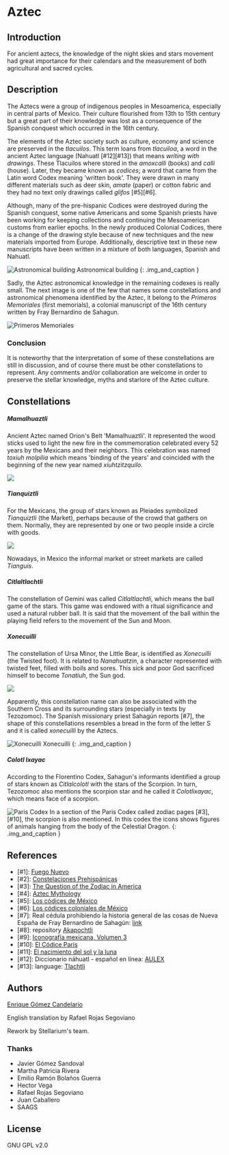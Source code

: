 # Aztec

## Introduction

For ancient aztecs, the knowledge of the night skies and stars movement had
great importance for their calendars and the measurement of both agricultural
and sacred cycles.

## Description

The Aztecs were a group of indigenous peoples in Mesoamerica, especially in
central parts of Mexico. Their culture flourished from 13th to 15th century but
a great part of their knowledge was lost as a consequence of the Spanish
conquest which occurred in the 16th century.

The elements of the Aztec society such as culture, economy and science are
preserved in the _tlacuilos_. This term loans from _tlacuiloa_, a word in the
ancient Aztec language (Nahuatl [#12][#13]) that means _writing with
drawings_. These Tlacuilos where stored in the _amoxcalli_ (books) and _calli_
(house). Later, they became known as _codices_; a word that came from the Latin
word Codex meaning 'written book'. They were drawn in many different materials
such as deer skin, _amate_ (paper) or cotton fabric and they had no text only
drawings called _glifos_ [#5][#6].

Although, many of the pre-hispanic Codices were destroyed during the Spanish
conquest, some native Americans and some Spanish priests have been working for
keeping collections and continuing the Mesoamerican customs from earlier
epochs. In the newly produced Colonial Codices, there is a change of the
drawing style because of new techniques and the new materials imported from
Europe. Additionally, descriptive text in these new manuscripts have been
written in a mixture of both languages, Spanish and Nahuatl.

![Astronomical building](edificios.webp)
Astronomical building
{: .img_and_caption }

Sadly, the Aztec astronomical knowledge in the remaining codexes is really
small. The next image is one of the few that names some constellations and
astronomical phenomena identified by the Aztec, it belong to the _Primeros
Memoriales_ (first memorials), a colonial manuscript of the 16th century
written by Fray Bernardino de Sahagun.

![Primeros Memoriales](Primeros_Memoriales.webp)

### Conclusion

It is noteworthy that the interpretation of some of these constellations are
still in discussion, and of course there must be other constellations to
represent. Any comments and/or collaboration are welcome in order to preserve
the stellar knowledge, myths and starlore of the Aztec culture.

## Constellations

##### Mamalhuaztli

Ancient Aztec named Orion's Belt 'Mamalhuaztli'. It represented the wood sticks
used to light the new fire in the commemoration celebrated every 52 years by
the Mexicans and their neighbors. This celebration was named _toxiuh molpilia_
which means 'binding of the years' and coincided with the beginning of the new
year named _xiuhtzitzquilo_.

![](mamalhuaztli_image.webp)

##### Tianquiztli

For the Mexicans, the group of stars known as Pleiades symbolized _Tianquiztli_
(the Market), perhaps because of the crowd that gathers on them. Normally, they
are represented by one or two people inside a circle with goods.

![](tiaquitztli_image.webp)

Nowadays, in Mexico the informal market or street markets are called _Tianguis_.

##### Citlaltlachtli

The constellation of Gemini was called _Citlaltlachtli_, which means the ball
game of the stars. This game was endowed with a ritual significance and used a
natural rubber ball. It is said that the movement of the ball within the
playing field refers to the movement of the Sun and Moon.

##### Xonecuilli

The constellation of Ursa Minor, the Little Bear, is identified as _Xonecuilli_
(the Twisted foot). It is related to _Nanahuatzin_, a character represented
with twisted feet, filled with boils and sores. This sick and poor God
sacrificed himself to become _Tonatiuh_, the Sun god.

![](nanahuatzin.webp)

Apparently, this constellation name can also be associated with the Southern
Cross and its surrounding stars (especially in texts by Tezozomoc). The Spanish
missionary priest Sahagún reports [#7], the shape of this constellations
resembles a bread in the form of the letter S and it is called _xonecuilli_ by
the Aztecs.

![Xonecuilli](xonecuilli_Glifo.webp)
Xonecuilli
{: .img_and_caption }

##### Colotl Ixayac

According to the Florentino Codex, Sahagun's informants identified a group of
stars known as _Citlalcolotl_ with the stars of the Scorpion. In turn,
Tezozomoc also mentions the scorpion star and he called it _Colotlixayac_,
which means face of a scorpion.

![Paris Codex](colotlixayac_image.webp)
In a section of the Paris Codex called zodiac pages [#3],[#10], the scorpion is
also mentioned. In this codex the icons shows figures of animals hanging from
the body of the Celestial Dragon.
{: .img_and_caption }


## References

 - [#1]: [Fuego Nuevo](http://biblioteca.itam.mx/estudios/estudio/letras30/notas3/sec_1.html)
 - [#2]: [Constelaciones Prehispánicas](http://www.montero.org.mx/constelaciones.htm)
 - [#3]: [The Question of the Zodiac in America](http://www.jstor.org/stable/660290?origin=JSTOR-pdf)
 - [#4]: [Aztec Mythology](http://www.windows2universe.org/mythology/aztec_culture.html)
 - [#5]: [Los códices de México](http://www.iconio.com/ABCD/F/INDEX.PDF)
 - [#6]: [Los códices coloniales de México](http://es.wikipedia.org/wiki/C%C3%B3dices_coloniales_de_M%C3%A9xico)
 - [#7]: Real cédula prohibiendo la historia general de las cosas de Nueva España de Fray Bernardino de Sahagún: [link](http://www.traduccionliteraria.org/1611/esc/america/sahagun.htm)
 - [#8]: repository [Akapochtli](http://commons.wikimedia.org/wiki/User:Akapochtli)
 - [#9]: [Iconografía mexicana, Volumen 3](https://books.google.com.mx/books?id=kxPjdY1PJjEC)
 - [#10]: [El Códice París](http://www.famsi.org/spanish/mayawriting/codices/paris.html)
 - [#11]: [El nacimiento del sol y la luna](http://redescolar.ilce.edu.mx/redescolar/biblioteca/literatura/leyenda/mexicas/mexsolun.html)
 - [#12]: Diccionario náhuatl - español en línea: [AULEX](http://aulex.org/nah-es/)
 - [#13]: language: [Tlachtli](http://sepiensa.org.mx/contenidos/fd_depo/nahuatl/tlach_1.html)


## Authors

[Enrique Gómez Candelario](mailto:aldeaglobal@gmail.com)

English translation by Rafael Rojas Segoviano

Rework by Stellarium's team.

### Thanks

 - Javier Gómez Sandoval
 - Martha Patricia Rivera
 - Emilio Ramón Bolaños Guerra
 - Hector Vega
 - Rafael Rojas Segoviano
 - Juan Caballero
 - SAAGS

## License

GNU GPL v2.0
